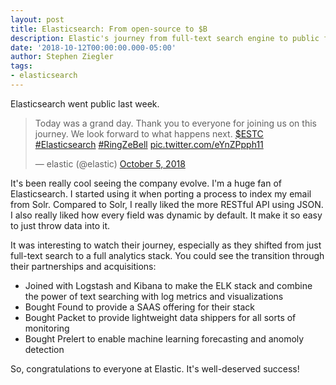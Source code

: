 ```yaml
---
layout: post
title: Elasticsearch: From open-source to $B
description: Elastic's journey from full-text search engine to public full-stack monitoring and analytics solution
date: '2018-10-12T00:00:00.000-05:00'
author: Stephen Ziegler
tags:
- elasticsearch
---
```


Elasticsearch went public last week. 

<blockquote class="twitter-tweet" data-lang="en"><p lang="en" dir="ltr">Today was a grand day. Thank you to everyone for joining us on this journey. We look forward to what happens next. <a href="https://twitter.com/search?q=%24ESTC&amp;src=ctag&amp;ref_src=twsrc%5Etfw">$ESTC</a> <a href="https://twitter.com/hashtag/Elasticsearch?src=hash&amp;ref_src=twsrc%5Etfw">#Elasticsearch</a> <a href="https://twitter.com/hashtag/RingZeBell?src=hash&amp;ref_src=twsrc%5Etfw">#RingZeBell</a> <a href="https://t.co/eYnZPpph11">pic.twitter.com/eYnZPpph11</a></p>&mdash; elastic (@elastic) <a href="https://twitter.com/elastic/status/1048302021143670786?ref_src=twsrc%5Etfw">October 5, 2018</a></blockquote>
<script async src="https://platform.twitter.com/widgets.js" charset="utf-8"></script>

It's been really cool seeing the company evolve. I'm a huge fan of Elasticsearch. I started using it when porting a process to index my email from Solr. Compared to Solr, I really liked the more RESTful API using JSON. I also really liked how every field was dynamic by default. It make it so easy to just throw data into it.

It was interesting to watch their journey, especially as they shifted from just full-text search to a full analytics stack. You could see the transition through their partnerships and acquisitions: 

* Joined with Logstash and Kibana to make the ELK stack and combine the power of text searching with log metrics and visualizations
* Bought Found to provide a SAAS offering for their stack
* Bought Packet to provide lightweight data shippers for all sorts of monitoring
* Bought Prelert to enable machine learning forecasting and anomoly detection

So, congratulations to everyone at Elastic. It's well-deserved success!
